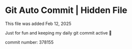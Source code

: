 # Git Auto Commit | Hidden File

This file was added Feb 12, 2025

Just for fun and keeping my daily git commit active 🤪

commit number: 378155
